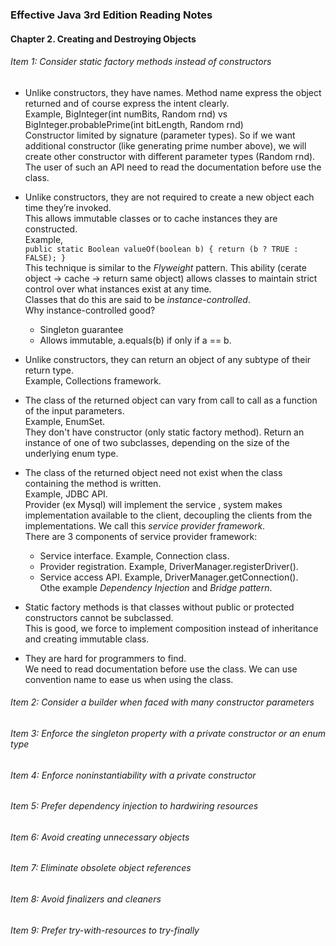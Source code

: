 ### Effective Java 3rd Edition Reading Notes

#### Chapter 2. Creating and Destroying Objects  

###### Item 1: Consider static factory methods instead of constructors  

- Unlike constructors, they have names. Method name express the object returned and of course express the intent clearly.  
Example, BigInteger(int numBits, Random rnd) vs BigInteger.probablePrime(int bitLength, Random rnd)  
Constructor limited by signature (parameter types). So if we want additional constructor (like generating prime number above),
we will create other constructor with different parameter types (Random rnd). The user of such an API need to read the documentation before use the class.

- Unlike constructors, they are not required to create a new object each time they’re invoked.  
This allows immutable classes or to cache instances they are constructed.  
Example,  
`
public static Boolean valueOf(boolean b) {
    return (b ? TRUE : FALSE);
}
 `  
 This technique is similar to the _Flyweight_ pattern.
 This ability (cerate object -> cache -> return same object) allows classes to maintain strict control over what instances exist at any time.  
 Classes that do this are said to be _instance-controlled_.  
 Why instance-controlled good?  
  - Singleton guarantee  
  - Allows immutable, a.equals(b) if only if a == b.
  
- Unlike constructors, they can return an object of any subtype of their return type.  
Example, Collections framework.

- The class of the returned object can vary from call to call as a function of the input parameters.  
Example, EnumSet.  
They don't have constructor (only static factory method). Return an instance of one of two subclasses, depending on the size of the underlying enum type.

- The class of the returned object need not exist when the class containing the method is written.  
Example, JDBC API.  
Provider (ex Mysql) will implement the service , system makes implementation available to the client, decoupling the clients from the implementations. We call this _service provider framework_.  
There are 3 components of service provider framework:  
  - Service interface. Example, Connection class.
  - Provider registration. Example, DriverManager.registerDriver().
  - Service access API. Example, DriverManager.getConnection().  
Othe example _Dependency Injection_ and _Bridge pattern_.

- Static factory methods is that classes without public or protected constructors cannot be subclassed.  
This is good, we force to implement composition instead of inheritance and creating immutable class.

- They are hard for programmers to find.  
We need to read documentation before use the class. We can use convention name to ease us when using the class.

###### Item 2: Consider a builder when faced with many constructor parameters

###### Item 3: Enforce the singleton property with a private constructor or an enum type

###### Item 4: Enforce noninstantiability with a private constructor

###### Item 5: Prefer dependency injection to hardwiring resources

###### Item 6: Avoid creating unnecessary objects

###### Item 7: Eliminate obsolete object references

###### Item 8: Avoid finalizers and cleaners

###### Item 9: Prefer try-with-resources to try-finally
